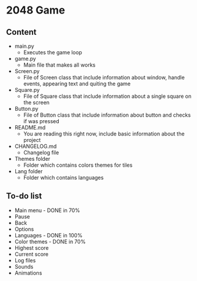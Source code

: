 # 2048 Game

## Content
- main.py
  - Executes the game loop
- game.py
  - Main file that makes all works
- Screen.py
  - File of Screen class that include information about window, handle events, appearing text and quiting the game
- Square.py
  - File of Square class that include information about a single square on the screen
- Button.py
  - File of Button class that include information about button and checks if was pressed
- README.md
  - You are reading this right now, include basic information about the project
- CHANGELOG.md
  - Changelog file
- Themes folder
  - Folder which contains colors themes for tiles
- Lang folder
  - Folder which contains languages

## To-do list
- Main menu - DONE in 70%
- Pause
- Back
- Options
- Languages - DONE in 100%
- Color themes - DONE in 70%
- Highest score
- Current score
- Log files
- Sounds
- Animations

